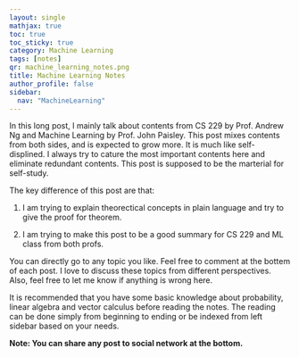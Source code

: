 ```yaml
---
layout: single
mathjax: true
toc: true
toc_sticky: true
category: Machine Learning
tags: [notes]
qr: machine_learning_notes.png
title: Machine Learning Notes
author_profile: false
sidebar:
  nav: "MachineLearning"
---
```


In this long post, I mainly talk about contents from CS 229 by Prof. Andrew Ng and Machine Learning by Prof. John Paisley. This post mixes contents from both sides, and is expected to grow more. It is much like self-displined. I always try to cature the most important contents here and eliminate redundant contents. This post is supposed to be the marterial for self-study. 

The key difference of this post are that:

1) I am trying to explain theorectical concepts in plain language and try to give the proof for theorem. 

2) I am trying to make this post to be a good summary for CS 229 and ML class from both profs. 


You can directly go to any topic you like. Feel free to comment at the bottem of each post. I love to discuss these topics from different perspectives. Also, feel free to let me know if anything is wrong here. 

It is recommended that you have some basic knowledge about probability, linear algebra and vector calculus before reading the notes. The reading can be done simply from beginning to ending or be indexed from left sidebar based on your needs. 

**Note: You can share any post to social network at the bottom.**



